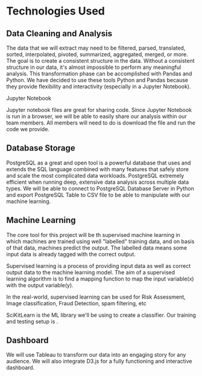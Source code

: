 # Technologies Used

## Data Cleaning and Analysis

The data that we will extract may need to be filtered, parsed, translated, sorted, interpolated, pivoted, summarized, aggregated, merged, or more. The goal is to create a consistent structure in the data. Without a consistent structure in our data, it's almost impossible to perform any meaningful analysis. This transformation phase can be accomplished with Pandas and Python. We have decided to use these tools Python and Pandas because they provide flexibility and interactivity (especially in a Jupyter Notebook).

Jupyter Notebook

Jupyter notebook files are great for sharing code. Since Jupyter Notebook is run in a browser, we will be able to easily share our analysis within our team members. All members will need to do is download the file and run the code we provide.

## Database Storage

PostgreSQL as a great and open tool is a powerful database that uses and extends the SQL language combined with many features that safely store and scale the most complicated data workloads. PostgreSQL extremely efficient when running deep, extensive data analysis across multiple data types. We will be able to connect to PostgreSQL Database Server in Python and export PostgreSQL Table to CSV file to be able to manipulate with our machine learning.

## Machine Learning

The core tool for this project will be th supervised machine learning in which machines are trained using well "labelled" training data, and on basis of that data, machines predict the output. The labelled data means some input data is already tagged with the correct output.

Supervised learning is a process of providing input data as well as correct output data to the machine learning model. The aim of a supervised learning algorithm is to find a mapping function to map the input variable(x) with the output variable(y).

In the real-world, supervised learning can be used for Risk Assessment, Image classification, Fraud Detection, spam filtering, etc

SciKitLearn is the ML library we'll be using to create a classifier. Our training and testing setup is .

## Dashboard

We will use Tableau to transform our data into an engaging story for any audience. We will also integrate D3.js for a fully functioning and interactive dashboard. 
